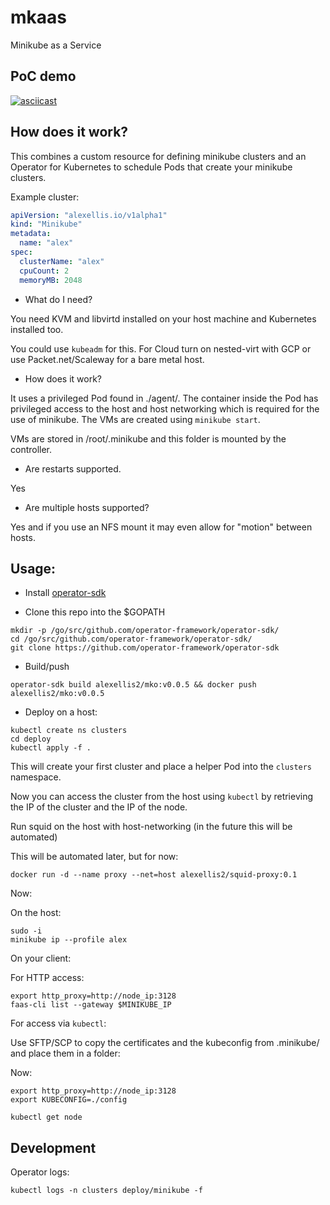 # mkaas
Minikube as a Service

## PoC demo

[![asciicast](https://asciinema.org/a/s1UWfywtfpOp9be2r7igbbnBB.png)](https://asciinema.org/a/s1UWfywtfpOp9be2r7igbbnBB)

## How does it work?

This combines a custom resource for defining minikube clusters and an Operator for Kubernetes
to schedule Pods that create your minikube clusters.


Example cluster:

```yaml
apiVersion: "alexellis.io/v1alpha1"
kind: "Minikube"
metadata:
  name: "alex"
spec:
  clusterName: "alex"
  cpuCount: 2
  memoryMB: 2048
```

* What do I need?

You need KVM and libvirtd installed on your host machine and Kubernetes installed too.

You could use `kubeadm` for this. For Cloud turn on nested-virt with GCP or use Packet.net/Scaleway for a bare metal host.

* How does it work?

It uses a privileged Pod found in ./agent/. The container inside the Pod has
privileged access to the host and host networking which is required for the use
of minikube. The VMs are created using `minikube start`.

VMs are stored in /root/.minikube and this folder is mounted by the controller.

* Are restarts supported.

Yes

* Are multiple hosts supported?

Yes and if you use an NFS mount it may even allow for "motion" between hosts.

## Usage:

* Install [operator-sdk](https://github.com/operator-framework/operator-sdk)

* Clone this repo into the $GOPATH

```
mkdir -p /go/src/github.com/operator-framework/operator-sdk/
cd /go/src/github.com/operator-framework/operator-sdk/
git clone https://github.com/operator-framework/operator-sdk
```

* Build/push

```
operator-sdk build alexellis2/mko:v0.0.5 && docker push alexellis2/mko:v0.0.5
```

* Deploy on a host:

```
kubectl create ns clusters
cd deploy
kubectl apply -f .
```

This will create your first cluster and place a helper Pod into the `clusters` namespace.

Now you can access the cluster from the host using `kubectl` by retrieving the IP of the
cluster and the IP of the node.

Run squid on the host with host-networking (in the future this will be automated)

This will be automated later, but for now:

```
docker run -d --name proxy --net=host alexellis2/squid-proxy:0.1
```

Now:

On the host:

```
sudo -i
minikube ip --profile alex
```

On your client:

For HTTP access:

```
export http_proxy=http://node_ip:3128
faas-cli list --gateway $MINIKUBE_IP
```

For access via `kubectl`:

Use SFTP/SCP to copy the certificates and the kubeconfig from .minikube/ and place them in a folder:

Now:

```
export http_proxy=http://node_ip:3128
export KUBECONFIG=./config

kubectl get node
```

## Development

Operator logs:

```
kubectl logs -n clusters deploy/minikube -f
```
